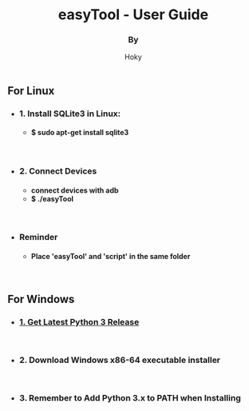 

<div align="center">
    <h1>
        easyTool - User Guide
    </h1>
    <h4>
        <h3>By</h3> Hoky
    </h4>
</div>
&#160;



<br>
<h2>For Linux</h2>
<ul>
    <li><h3>1. Install SQLite3 in Linux:</h3></li>
<ul>
    <h4>
    <li>$ sudo apt-get install sqlite3</li>
    </h4>
</ul>
</ul>

<br>

<ul>
    <li><h3>2. Connect Devices</h3></li>
<ul>
    <h4>
    <li>connect devices with adb</li> 
    <li>$ ./easyTool</li> 
    </h4>
</ul>
</ul>

<br>

<ul>
    <li><h3>Reminder</h3></li>
<ul>
    <h4>
    <li>Place 'easyTool' and 'script' in the same folder</li>
    </h4>
</ul>
</ul>
<br>
<h2>For Windows</h2>
<ul>
    <li>
    <a href="https://www.python.org/downloads/windows/"><h3>1. Get Latest Python 3 Release</h3></a></li>
</ul>
<br>
<ul>
    <li>
    <h3>2. Download Windows x86-64 executable installer</h3>
    </li>
</ul>
<br>
<ul>
    <li>
    <h3>3. Remember to Add Python 3.x to PATH when Installing</h3>
    </li>
</ul>




